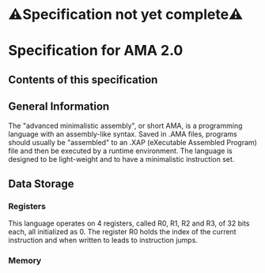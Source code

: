 # ⚠️Specification not yet complete⚠️
# Specification for AMA 2.0
## Contents of this specification
## General Information
The "advanced minimalistic assembly", or short AMA, is a programming language with an assembly-like syntax. Saved in .AMA files, programs should usually be "assembled" to an .XAP (eXecutable Assembled Program) file and then be executed by a runtime environment. The language is designed to be light-weight and to have a minimalistic instruction set.  
## Data Storage
### Registers
This language operates on 4 registers, called R0, R1, R2 and R3, of 32 bits each, all initialized as 0. The register R0 holds the index of the current instruction and when written to leads to instruction jumps.  
### Memory
